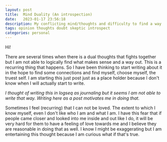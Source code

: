 ```yaml
---
layout: post
title:  Mind Duality (An introspection)
date:   2023-01-17 23:56:18
description: My conflicting mind/thoughts and difficulty to find a way.
tags: opinion thoughts doubt skeptic introspect
categories: personal
---
```


Hi!

There are several times when there is a dual thoughts that fights together but I am not able to logically find what makes sense and a way out. This is a recurring thing that happens. So I have been thinking to start writing about it in the hope to find some connections and find myself, choose myself, the truest self. I am starting this just post just as a place holder because I don't know when I will actually start to write.

_I thought of writing this in logseq as journaling but it seems I am not able to write that way. Writing here as a post motivates me in doing that._

Sometimes I feel (recurring) that I can not be loved. The extent to which I know myself, even I don't like who I am and what I am. I have this fear that if people came closer and looked into me inside and out like I do, it will be very hard for them to have a feeling of love towards me and I believe they are reasonable in doing that as well. I know I might be exaggerating but I am entertaining this thought because I am curious what if that's true.
